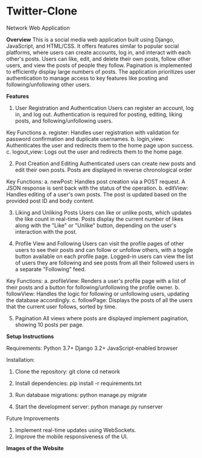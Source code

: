# Twitter-Clone

Network Web Application

**Overview**
This is a social media web application built using Django, JavaScript, and HTML/CSS. It offers features similar to popular social platforms, where users can create accounts, log in, and interact with each other's posts. Users can like, edit, and delete their own posts, follow other users, and view the posts of people they follow. Pagination is implemented to efficiently display large numbers of posts. The application prioritizes user authentication to manage access to key features like posting and following/unfollowing other users.

**Features**
1. User Registration and Authentication
Users can register an account, log in, and log out. Authentication is required for posting, editing, liking posts, and following/unfollowing users.

Key Functions
a. register: Handles user registration with validation for password confirmation and duplicate usernames.
b. login_view: Authenticates the user and redirects them to the home page upon success.
c. logout_view: Logs out the user and redirects them to the home page.

2. Post Creation and Editing
Authenticated users can create new posts and edit their own posts. Posts are displayed in reverse chronological order

Key Functions:
a. newPost: Handles post creation via a POST request. A JSON response is sent back with the status of the operation.
b. editView: Handles editing of a user's own posts. The post is updated based on the provided post ID and body content.

3. Liking and Unliking Posts
Users can like or unlike posts, which updates the like count in real-time. Posts display the current number of likes along with the "Like" or "Unlike" button, depending on the user's interaction with the post.

4. Profile View and Following
Users can visit the profile pages of other users to see their posts and can follow or unfollow others, with a toggle button available on each profile page.
Logged-in users can view the list of users they are following and see posts from all their followed users in a separate "Following" feed.

Key Functions:
a. profileView: Renders a user's profile page with a list of their posts and a button for following/unfollowing the profile owner.
b. followView: Handles the logic for following or unfollowing users, updating the database accordingly.
c. followPage: Displays the posts of all the users that the current user follows, sorted by time.

5. Pagination
All views where posts are displayed implement pagination, showing 10 posts per page.

**Setup Instructions**

Requirements:
Python 3.7+
Django 3.2+
JavaScript-enabled browser

Installation:
1. Clone the repository:
git clone <repository-url>
cd network

2. Install dependencies:
pip install -r requirements.txt

3. Run database migrations:
python manage.py migrate

4. Start the development server:
python manage.py runserver

Future Improvements
1. Implement real-time updates using WebSockets.
2. Improve the mobile responsiveness of the UI.

**Images of the Website**

